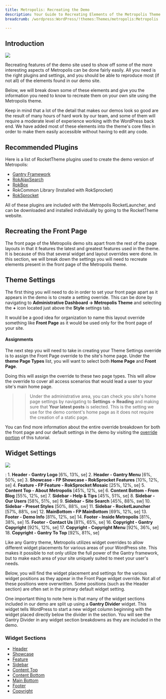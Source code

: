 ```yaml
---
title: Metropolis: Recreating the Demo
description: Your Guide to Recreating Elements of the Metropolis Theme for WordPress
breadcrumb: /wordpress:WordPress/!themes:Themes/metropolis:Metropolis

---
```


Introduction
-----

![][metropolis]

Recreating features of the demo site used to show off some of the more interesting aspects of Metropolis can be done fairly easily. All you need is the right plugins and settings, and you should be able to reproduce most (if not all) of the elements found in our demo site. 

Below, we will break down some of these elements and give you the information you need to know to recreate them on your own site using the Metropolis theme.

Keep in mind that a lot of the detail that makes our demos look so good are the result of many hours of hard work by our team, and some of them will require a moderate level of experience working with the WordPress back end. We have added most of these elements into the theme's core files in order to make them easily accessible without having to edit any code.

Recommended Plugins
-----

Here is a list of RocketTheme plugins used to create the demo version of Metropolis:

* [Gantry Framework][gantry]
* [RokAjaxSearch][rokajaxsearch]
* [RokBox][rokbox]
* RokCommon Library (Installed with RokSprocket)
* [RokSprocket][roksprocket]

All of these plugins are included with the Metropolis RocketLauncher, and can be downloaded and installed individually by going to the RocketTheme website.

Recreating the Front Page
-----

The front page of the Metropolis demo sits apart from the rest of the page layouts in that it features the latest and greatest features used in the theme. It is because of this that several widget and layout overrides were done. In this section, we will break down the settings you will need to recreate elements present in the front page of the Metropolis theme.

Theme Settings
-----

The first thing you will need to do in order to set your front page apart as it appears in the demo is to create a setting override. This can be done by navigating to **Administrative Dashboard -> Metropolis Theme** and selecting the **+** icon located just above the **Style** settings tab. 

It would be a good idea for organization to name this layout override something like **Front Page** as it would be used only for the front page of your site.

#### Assignments

The next step you will need to take in creating your Theme Settings override is to assign the Front Page override to the site's home page. Under the **theme Page Types** list, you will want to select both **Home Page** and **Front Page**.

Doing this will assign the override to these two page types. This will allow the override to cover all access scenarios that would lead a user to your site's main home page.

>> Under the administrative area, you can check you site's home page settings by navigating to **Settings -> Reading** and making sure that **Your latest posts** is selected. This is the setting we use for the demo content's home page as it does not require the creation of a static page.

You can find more information about the entire override breakdown for both the front page and our default settings in the demo by visiting the [override portion][demooverride] of this tutorial.

Widget Settings
-----

![][theme]

:   1. **Header - Gantry Logo** [6%, 13%, se]
	2. **Header - Gantry Menu** [6%, 50%, se]
	3. **Showcase - FP Showcase - RokSprocket Features**  [10%, 12%, se]
    4. **Feature - FP Feature - RokSprocket Mosaic**  [25%, 12%, se]
    5. **Content Top - About Metropolis**  [45%, 12%, se]
    6. **Content Bottom - From Blog**  [55%, 12%, se]
    7. **Sidebar - Help & Tips**  [45%, 51%, se]
    8. **Sidebar - Our Users**  [58%, 51%, se]
    9. **Sidebar - Site Search**  [45%, 88%, sw]
    10. **Sidebar - Preset Styles**  [50%, 88%, sw]
    11. **Sidebar - RocketLauncher**  [57%, 88%, sw]
    12. **MainBottom - FP MainBottom**  [69%, 12%, se]
    13. **Footer - Demo Info**  [81%, 12%, se]
    14. **Footer - Inside Metropolis** [81%, 38%, se]
    15. **Footer - Contact Us** [81%, 65%, se]
    16. **Copyright - Gantry Copyright** [92%, 12%, se]
    17. **Copyright - Copyright Menu** [92%, 36%, se]
    18. **Copyright - Gantry To Top** [92%, 81%, se]

Like any Gantry theme, Metropolis utilizes widget overrides to allow different widget placements for various areas of your WordPress site. This makes it possible to not only utilize the full power of the Gantry framework, but to make each area of your site uniquely suited to meet your user's needs.

Below, you will find the widget placement and settings for the various widget positions as they appear in the Front Page widget override. Not all of these positions were overwritten. Some positions (such as the Header section) are often set in the primary default widget setting.

One important thing to note here is that many of the widget sections included in our demo are split up using a **Gantry Divider** widget. This widget tells WordPress to start a new widget column beginning with the widget placed directly below the divider in the section. You will see the Gantry Divider in any widget section breakdowns as they are included in the demo.

### Widget Sections

* [Header][header]
* [Showcase][showcase]
* [Feature][feature]
* [Sidebar][sidebar]
* [Content Top][contenttop]
* [Content Bottom][contentbottom]
* [Main Bottom][mainbottom]
* [Footer][footer]
* [Copyright][copyright]

[gantry]: http://gantry-framework.org/download
[rokajaxsearch]: http://www.rockettheme.com/wordpress-downloads/plugins/free/2624-rokajaxsearch
[rokbox]: http://www.rockettheme.com/wordpress-downloads/plugins/free/2625-rokbox
[roksprocket]: http://www.rockettheme.com/wordpress-downloads/plugins/free/3228-roksprocket
[metropolis]: assets/wp_metropolis.jpeg
[roksprocket]: ../../plugins/roksprocket/
[faq]: faq.md
[menu]: ../../start/menu.md
[override]: http://gantry-framework.org/documentation/wordpress/configure/
[header]: demo_header.md
[showcase]: demo_showcase.md
[feature]: demo_feature.md
[sidebar]: demo_sidebar.md
[contenttop]: demo_content_top.md
[contentbottom]: demo_content_bottom.md
[mainbottom]: demo_mainbottom.md
[footer]: demo_footer.md
[copyright]: demo_copyright.md
[demooverride]: demo_override.md
[theme]: assets/metropolis2.jpg